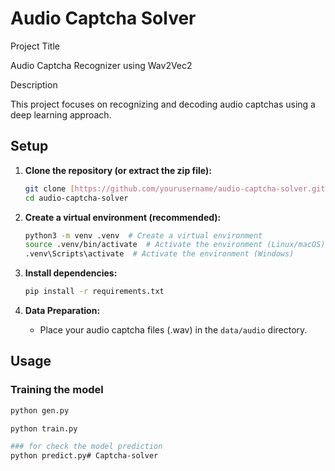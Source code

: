 # Audio Captcha Solver

Project Title

Audio Captcha Recognizer using Wav2Vec2 

Description

This project focuses on recognizing and decoding audio captchas using a deep learning approach. 



## Setup

1.  **Clone the repository (or extract the zip file):**
    ```bash
    git clone [https://github.com/yourusername/audio-captcha-solver.git](https://github.com/yourusername/audio-captcha-solver.git)  # Or unzip the archive
    cd audio-captcha-solver
    ```

2.  **Create a virtual environment (recommended):**
    ```bash
    python3 -m venv .venv  # Create a virtual environment
    source .venv/bin/activate  # Activate the environment (Linux/macOS)
    .venv\Scripts\activate  # Activate the environment (Windows)
    ```

3.  **Install dependencies:**
    ```bash
    pip install -r requirements.txt
    ```

4.  **Data Preparation:**
    *   Place your audio captcha files (.wav) in the `data/audio` directory.

## Usage

### Training the model

```bash
python gen.py

python train.py

### for check the model prediction
python predict.py# Captcha-solver
